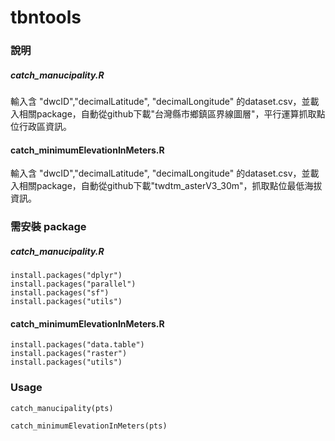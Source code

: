 # tbntools

### 說明
##### catch_manucipality.R
輸入含 "dwcID","decimalLatitude", "decimalLongitude" 的dataset.csv，並載入相關package，自動從github下載"台灣縣市鄉鎮區界線圖層"，平行運算抓取點位行政區資訊。

#### catch_minimumElevationInMeters.R 
輸入含 "dwcID","decimalLatitude", "decimalLongitude" 的dataset.csv，並載入相關package，自動從github下載"twdtm_asterV3_30m"，抓取點位最低海拔資訊。

### 需安裝 package
##### catch_manucipality.R
```
install.packages("dplyr")
install.packages("parallel")
install.packages("sf")
install.packages("utils")
```

#### catch_minimumElevationInMeters.R 
```
install.packages("data.table")
install.packages("raster")
install.packages("utils")
```

### Usage
```
catch_manucipality(pts)
```
```
catch_minimumElevationInMeters(pts)
```
